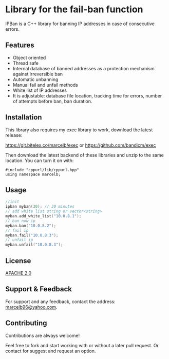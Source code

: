 
# Library for the fail-ban function

IPBan is a C++ library for banning IP addresses in case of consecutive errors.

## Features

- Object oriented
- Thread safe
- Internal database of banned addresses as a protection mechanism against irreversible ban
- Automatic unbanning
- Manual fail and unfail methods
- White list of IP addresses
- It is adjustable: database file location, tracking time for errors, number of attempts before ban, ban duration.
## Installation

This library also requires my exec library to work, download the latest release:

https://git.bitelex.co/marcelb/exec or https://github.com/bandicm/exec

Then download the latest backend of these libraries and unzip to the same location. You can turn it on with:

```
#include "cppurl/lib/cppurl.hpp"
using namespace marcelb;
```

## Usage

```c++
//init
ipban myban(30); // 30 minutes
// add white list string or vector<string>
myban.add_white_list("10.0.8.1");
// ban now ip
myban.ban("10.0.8.2");
// fail ip
myban.fail("10.0.8.3");
// unfail ip
myban.unfail("10.0.8.3");

```
## License

[APACHE 2.0](http://www.apache.org/licenses/LICENSE-2.0/)


## Support & Feedback

For support and any feedback, contact the address: marcelb96@yahoo.com.

## Contributing

Contributions are always welcome!

Feel free to fork and start working with or without a later pull request. Or contact for suggest and request an option.

